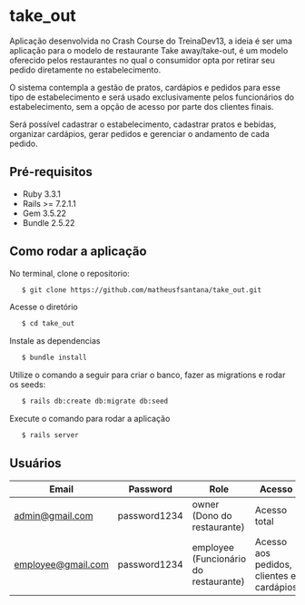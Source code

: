 # take_out

Aplicação desenvolvida no Crash Course do TreinaDev13, a ideia é ser uma aplicação para o modelo de restaurante Take away/take-out, é um modelo oferecido pelos restaurantes no qual o consumidor opta por retirar seu pedido diretamente no estabelecimento. 

O sistema contempla a gestão de pratos, cardápios e pedidos para esse tipo de estabelecimento e será usado exclusivamente pelos funcionários do estabelecimento, sem a opção de acesso por parte dos clientes finais.

Será possível cadastrar o estabelecimento, cadastrar pratos e bebidas, organizar cardápios, gerar pedidos e gerenciar o andamento de cada pedido.

## Pré-requisitos
- Ruby 3.3.1
- Rails >= 7.2.1.1
- Gem 3.5.22
- Bundle 2.5.22

## Como rodar a aplicação

No terminal, clone o repositorio:

```bash
   $ git clone https://github.com/matheusfsantana/take_out.git
```

Acesse o diretório

```bash
   $ cd take_out
```

Instale as dependencias

```bash
   $ bundle install
```

Utilize o comando a seguir para criar o banco, fazer as migrations e rodar os seeds:

```bash
   $ rails db:create db:migrate db:seed
```

Execute o comando para rodar a aplicação

```bash
   $ rails server
```

## Usuários
|Email|Password|Role|Acesso|
| -------- | -------- | -------- |-------- |
|admin@gmail.com|password1234|owner (Dono do restaurante)| Acesso total |
|employee@gmail.com|password1234|employee (Funcionário do restaurante)| Acesso aos pedidos, clientes e cardápios |

